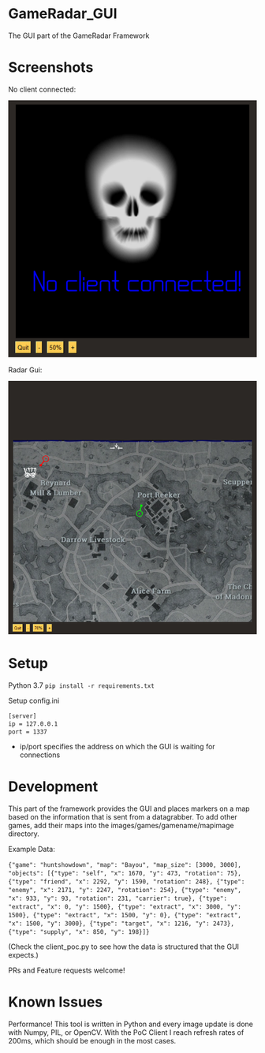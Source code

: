 # GameRadar_GUI
The GUI part of the GameRadar Framework

# Screenshots
No client connected:

![No Connection](images/Screenshots/no_connection.png?raw=true)

Radar Gui:

![No Connection](images/Screenshots/radar_gui.png?raw=true)

# Setup
Python 3.7
``pip install -r requirements.txt``

Setup config.ini
```
[server]
ip = 127.0.0.1
port = 1337
```

- ip/port specifies the address on which the GUI is waiting for connections

# Development
This part of the framework provides the GUI and places markers on a map based on the information that is sent from a datagrabber.
To add other games, add their maps into the images/games/gamename/mapimage directory.

Example Data:

```{"game": "huntshowdown", "map": "Bayou", "map_size": [3000, 3000], "objects": [{"type": "self", "x": 1670, "y": 473, "rotation": 75}, {"type": "friend", "x": 2292, "y": 1590, "rotation": 248}, {"type": "enemy", "x": 2171, "y": 2247, "rotation": 254}, {"type": "enemy", "x": 933, "y": 93, "rotation": 231, "carrier": true}, {"type": "extract", "x": 0, "y": 1500}, {"type": "extract", "x": 3000, "y": 1500}, {"type": "extract", "x": 1500, "y": 0}, {"type": "extract", "x": 1500, "y": 3000}, {"type": "target", "x": 1216, "y": 2473}, {"type": "supply", "x": 850, "y": 198}]}```

(Check the client_poc.py to see how the data is structured that the GUI expects.)

PRs and Feature requests welcome!

# Known Issues
Performance! This tool is written in Python and every image update is done with Numpy, PIL, or OpenCV. With the PoC
Client I reach refresh rates of 200ms, which should be enough in the most cases.
